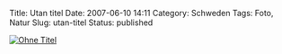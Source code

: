 Title: Utan titel
Date: 2007-06-10 14:11
Category: Schweden
Tags: Foto, Natur
Slug: utan-titel
Status: published

[![Ohne
Titel](/pic/abstra_s.jpg "Ohne Titel")](/pic/abstra_l.jpg)

